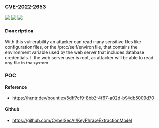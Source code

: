 ### [CVE-2022-2653](https://cve.mitre.org/cgi-bin/cvename.cgi?name=CVE-2022-2653)
![](https://img.shields.io/static/v1?label=Product&message=plankanban%2Fplanka&color=blue)
![](https://img.shields.io/static/v1?label=Version&message=%3C%201.5.1%20&color=brighgreen)
![](https://img.shields.io/static/v1?label=Vulnerability&message=CWE-22%20Improper%20Limitation%20of%20a%20Pathname%20to%20a%20Restricted%20Directory%20('Path%20Traversal')&color=brighgreen)

### Description

With this vulnerability an attacker can read many sensitive files like configuration files, or the /proc/self/environ file, that contains the environment variable used by the web server that includes database credentials. If the web server user is root, an attacker will be able to read any file in the system.

### POC

#### Reference
- https://huntr.dev/bounties/5dff7cf9-8bb2-4f67-a02d-b94db5009d70

#### Github
- https://github.com/CyberSecAI/KeyPhraseExtractionModel

